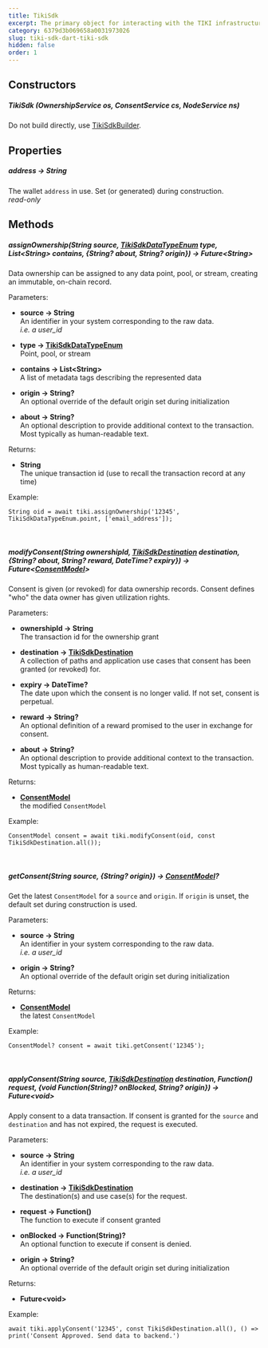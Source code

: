 ```yaml
---
title: TikiSdk
excerpt: The primary object for interacting with the TIKI infrastructure. Use `TikiSdk` to assign ownership, modify, and apply consent.
category: 6379d3b069658a0031973026
slug: tiki-sdk-dart-tiki-sdk
hidden: false
order: 1
---
```


## Constructors

##### TikiSdk (OwnershipService os, ConsentService cs, NodeService ns)  
Do not build directly, use [TikiSdkBuilder](tiki-sdk-dart-tiki-sdk-builder).

## Properties

##### address &#8594; String
The wallet `address` in use. Set (or generated) during construction.  
_read-only_

## Methods

##### assignOwnership(String source, [TikiSdkDataTypeEnum](tiki-sdk-dart-tiki-sdk-data-type-enum) type, List&lt;String> contains, {String? about, String? origin}) &#8594; Future&lt;String>  
Data ownership can be assigned to any data point, pool, or stream, creating an immutable, on-chain record.  

Parameters:
- **source &#8594; String**  
An identifier in your system corresponding to the raw data.  
_i.e. a user_id_


- **type &#8594; [TikiSdkDataTypeEnum](tiki-sdk-dart-tiki-sdk-data-type-enum)**  
Point, pool, or stream


- **contains &#8594; List&lt;String>**  
A list of metadata tags describing the represented data


- **origin &#8594; String?**  
An optional override of the default origin set during initialization


- **about &#8594; String?**  
An optional description to provide additional context to the transaction. Most typically as human-readable text.

Returns:
- **String**  
The unique transaction id (use to recall the transaction record at any time)

Example:

```
String oid = await tiki.assignOwnership('12345', TikiSdkDataTypeEnum.point, ['email_address']);
```

&nbsp;

##### modifyConsent(String ownershipId, [TikiSdkDestination](tiki-sdk-dart-tiki-sdk-destination) destination, {String? about, String? reward, DateTime? expiry}) &#8594; Future&lt;[ConsentModel](tiki-sdk-dart-consent-model)>  
Consent is given (or revoked) for data ownership records. Consent defines "who" the data owner has given utilization rights.

Parameters:
- **ownershipId &#8594; String**  
The transaction id for the ownership grant


- **destination &#8594; [TikiSdkDestination](tiki-sdk-dart-tiki-sdk-destination)**  
A collection of paths and application use cases that consent has been granted (or revoked) for.


- **expiry &#8594; DateTime?**  
The date upon which the consent is no longer valid. If not set, consent is perpetual.


- **reward &#8594; String?**  
An optional definition of a reward promised to the user in exchange for consent.


- **about &#8594; String?**  
An optional description to provide additional context to the transaction. Most typically as human-readable text.

Returns:
- **[ConsentModel](tiki-sdk-dart-consent-model)**  
the modified `ConsentModel`

Example:
```
ConsentModel consent = await tiki.modifyConsent(oid, const TikiSdkDestination.all());
```

&nbsp;

##### getConsent(String source, {String? origin}) &#8594; [ConsentModel](tiki-sdk-dart-consent-model)?  
Get the latest `ConsentModel` for a `source` and `origin`. If `origin` is unset, the default set during construction is used.

Parameters:
- **source &#8594; String**  
  An identifier in your system corresponding to the raw data.  
  _i.e. a user_id_


- **origin &#8594; String?**  
An optional override of the default origin set during initialization

Returns:
- **[ConsentModel](tiki-sdk-dart-consent-model)**  
  the latest `ConsentModel` 

Example:
```
ConsentModel? consent = await tiki.getConsent('12345');
```

&nbsp;

##### applyConsent(String source, [TikiSdkDestination](tiki-sdk-dart-tiki-sdk-destination) destination, Function() request, {void Function(String)? onBlocked, String? origin}) &#8594; Future&lt;void>  
Apply consent to a data transaction. If consent is granted for the `source` and `destination` and has not expired, the request is executed.

Parameters:
- **source &#8594; String**  
An identifier in your system corresponding to the raw data.  
_i.e. a user_id_


- **destination &#8594; [TikiSdkDestination](tiki-sdk-dart-tiki-sdk-destination)**  
The destination(s) and use case(s) for the request.


- **request &#8594; Function()**  
The function to execute if consent granted


- **onBlocked &#8594; Function(String)?**  
An optional function to execute if consent is denied.


- **origin &#8594; String?**  
An optional override of the default origin set during initialization

Returns:  
- **Future&lt;void>**

Example:
```
await tiki.applyConsent('12345', const TikiSdkDestination.all(), () => print('Consent Approved. Send data to backend.')
```